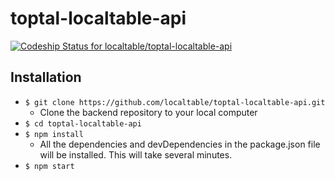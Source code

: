 # toptal-localtable-api

[ ![Codeship Status for localtable/toptal-localtable-api](https://codeship.com/projects/907d7420-139e-0134-ccee-1ec4d4a57c0e/status?branch=master)](https://codeship.com/projects/157561)


## Installation
* `$ git clone https://github.com/localtable/toptal-localtable-api.git`
  - Clone the backend repository to your local computer
* `$ cd toptal-localtable-api`
* `$ npm install`
  - All the dependencies and devDependencies in the package.json file will be installed. This will take several minutes.
* `$ npm start`



